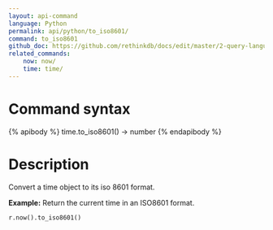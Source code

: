 ```yaml
---
layout: api-command 
language: Python
permalink: api/python/to_iso8601/
command: to_iso8601 
github_doc: https://github.com/rethinkdb/docs/edit/master/2-query-language/api/python/dates-and-times/to_iso8601.md
related_commands:
    now: now/
    time: time/
---
```


# Command syntax #

{% apibody %}
time.to_iso8601() &rarr; number
{% endapibody %}

# Description #

Convert a time object to its iso 8601 format.

__Example:__ Return the current time in an ISO8601 format.

```py
r.now().to_iso8601()
```


